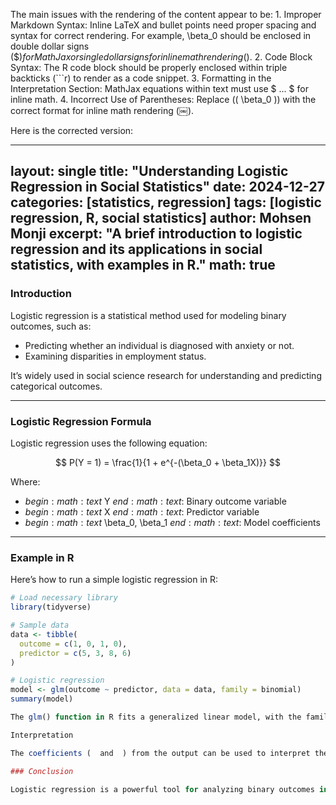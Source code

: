 The main issues with the rendering of the content appear to be:
	1.	Improper Markdown Syntax: Inline LaTeX and bullet points need proper spacing and syntax for correct rendering. For example, \beta_0 should be enclosed in double dollar signs ($$) for MathJax or single dollar signs for inline math rendering ($).
	2.	Code Block Syntax: The R code block should be properly enclosed within triple backticks (```r) to render as a code snippet.
	3.	Formatting in the Interpretation Section: MathJax equations within text must use $ ... $ for inline math.
	4.	Incorrect Use of Parentheses: Replace (( \beta_0 )) with the correct format for inline math rendering (￼).

Here is the corrected version:

---
layout: single
title: "Understanding Logistic Regression in Social Statistics"
date: 2024-12-27
categories: [statistics, regression]
tags: [logistic regression, R, social statistics]
author: Mohsen Monji
excerpt: "A brief introduction to logistic regression and its applications in social statistics, with examples in R."
math: true
---

### Introduction

Logistic regression is a statistical method used for modeling binary outcomes, such as:

- Predicting whether an individual is diagnosed with anxiety or not.
- Examining disparities in employment status.

It’s widely used in social science research for understanding and predicting categorical outcomes.

---

### Logistic Regression Formula

Logistic regression uses the following equation:

$$
P(Y = 1) = \frac{1}{1 + e^{-(\beta_0 + \beta_1X)}}
$$

Where:
- $begin:math:text$ Y $end:math:text$: Binary outcome variable  
- $begin:math:text$ X $end:math:text$: Predictor variable  
- $begin:math:text$ \\beta_0, \\beta_1 $end:math:text$: Model coefficients  

---

### Example in R

Here’s how to run a simple logistic regression in R:

```r
# Load necessary library
library(tidyverse)

# Sample data
data <- tibble(
  outcome = c(1, 0, 1, 0),
  predictor = c(5, 3, 8, 6)
)

# Logistic regression
model <- glm(outcome ~ predictor, data = data, family = binomial)
summary(model)

The glm() function in R fits a generalized linear model, with the family = binomial argument specifying logistic regression.

Interpretation

The coefficients (￼ and ￼) from the output can be used to interpret the log-odds of the binary outcome. Exponentiating the coefficients gives the odds ratio for a one-unit change in the predictor variable.

### Conclusion

Logistic regression is a powerful tool for analyzing binary outcomes in social science research. With R, you can efficiently model and interpret these relationships to uncover meaningful insights.

